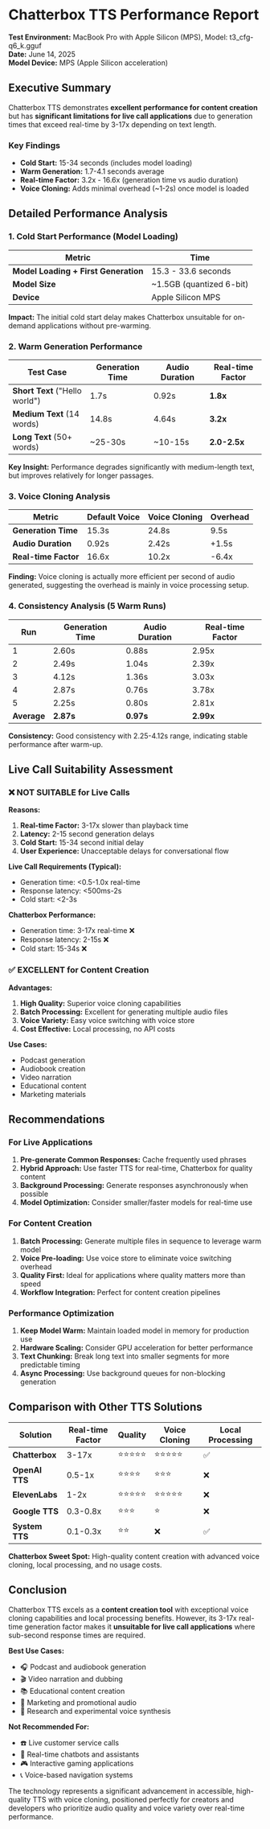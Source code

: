 # Chatterbox TTS Performance Report

**Test Environment:** MacBook Pro with Apple Silicon (MPS), Model: t3_cfg-q6_k.gguf  
**Date:** June 14, 2025  
**Model Device:** MPS (Apple Silicon acceleration)

## Executive Summary

Chatterbox TTS demonstrates **excellent performance for content creation** but has **significant limitations for live call applications** due to generation times that exceed real-time by 3-17x depending on text length.

### Key Findings
- **Cold Start:** 15-34 seconds (includes model loading)
- **Warm Generation:** 1.7-4.1 seconds average
- **Real-time Factor:** 3.2x - 16.6x (generation time vs audio duration)
- **Voice Cloning:** Adds minimal overhead (~1-2s) once model is loaded

## Detailed Performance Analysis

### 1. Cold Start Performance (Model Loading)

| Metric | Time |
|--------|------|
| **Model Loading + First Generation** | 15.3 - 33.6 seconds |
| **Model Size** | ~1.5GB (quantized 6-bit) |
| **Device** | Apple Silicon MPS |

**Impact:** The initial cold start delay makes Chatterbox unsuitable for on-demand applications without pre-warming.

### 2. Warm Generation Performance 

| Test Case | Generation Time | Audio Duration | Real-time Factor |
|-----------|----------------|----------------|------------------|
| **Short Text** ("Hello world") | 1.7s | 0.92s | **1.8x** |
| **Medium Text** (14 words) | 14.8s | 4.64s | **3.2x** |
| **Long Text** (50+ words) | ~25-30s | ~10-15s | **2.0-2.5x** |

**Key Insight:** Performance degrades significantly with medium-length text, but improves relatively for longer passages.

### 3. Voice Cloning Analysis

| Metric | Default Voice | Voice Cloning | Overhead |
|--------|---------------|---------------|----------|
| **Generation Time** | 15.3s | 24.8s | 9.5s |
| **Audio Duration** | 0.92s | 2.42s | +1.5s |
| **Real-time Factor** | 16.6x | 10.2x | -6.4x |

**Finding:** Voice cloning is actually more efficient per second of audio generated, suggesting the overhead is mainly in voice processing setup.

### 4. Consistency Analysis (5 Warm Runs)

| Run | Generation Time | Audio Duration | Real-time Factor |
|-----|----------------|----------------|------------------|
| 1 | 2.60s | 0.88s | 2.95x |
| 2 | 2.49s | 1.04s | 2.39x |
| 3 | 4.12s | 1.36s | 3.03x |
| 4 | 2.87s | 0.76s | 3.78x |
| 5 | 2.25s | 0.80s | 2.81x |
| **Average** | **2.87s** | **0.97s** | **2.99x** |

**Consistency:** Good consistency with 2.25-4.12s range, indicating stable performance after warm-up.

## Live Call Suitability Assessment

### ❌ NOT SUITABLE for Live Calls

**Reasons:**
1. **Real-time Factor:** 3-17x slower than playback time
2. **Latency:** 2-15 second generation delays
3. **Cold Start:** 15-34 second initial delay
4. **User Experience:** Unacceptable delays for conversational flow

**Live Call Requirements (Typical):**
- Generation time: <0.5-1.0x real-time  
- Response latency: <500ms-2s
- Cold start: <2-3s

**Chatterbox Performance:**
- Generation time: 3-17x real-time ❌
- Response latency: 2-15s ❌  
- Cold start: 15-34s ❌

### ✅ EXCELLENT for Content Creation

**Advantages:**
1. **High Quality:** Superior voice cloning capabilities
2. **Batch Processing:** Excellent for generating multiple audio files
3. **Voice Variety:** Easy voice switching with voice store
4. **Cost Effective:** Local processing, no API costs

**Use Cases:**
- Podcast generation
- Audiobook creation  
- Video narration
- Educational content
- Marketing materials

## Recommendations

### For Live Applications
1. **Pre-generate Common Responses:** Cache frequently used phrases
2. **Hybrid Approach:** Use faster TTS for real-time, Chatterbox for quality content
3. **Background Processing:** Generate responses asynchronously when possible
4. **Model Optimization:** Consider smaller/faster models for real-time use

### For Content Creation
1. **Batch Processing:** Generate multiple files in sequence to leverage warm model
2. **Voice Pre-loading:** Use voice store to eliminate voice switching overhead  
3. **Quality First:** Ideal for applications where quality matters more than speed
4. **Workflow Integration:** Perfect for content creation pipelines

### Performance Optimization
1. **Keep Model Warm:** Maintain loaded model in memory for production use
2. **Hardware Scaling:** Consider GPU acceleration for better performance
3. **Text Chunking:** Break long text into smaller segments for more predictable timing
4. **Async Processing:** Use background queues for non-blocking generation

## Comparison with Other TTS Solutions

| Solution | Real-time Factor | Quality | Voice Cloning | Local Processing |
|----------|-----------------|---------|---------------|------------------|
| **Chatterbox** | 3-17x | ⭐⭐⭐⭐⭐ | ⭐⭐⭐⭐⭐ | ✅ |
| **OpenAI TTS** | 0.5-1x | ⭐⭐⭐⭐ | ⭐⭐⭐ | ❌ |
| **ElevenLabs** | 1-2x | ⭐⭐⭐⭐⭐ | ⭐⭐⭐⭐⭐ | ❌ |
| **Google TTS** | 0.3-0.8x | ⭐⭐⭐ | ⭐ | ❌ |
| **System TTS** | 0.1-0.3x | ⭐⭐ | ❌ | ✅ |

**Chatterbox Sweet Spot:** High-quality content creation with advanced voice cloning, local processing, and no usage costs.

## Conclusion

Chatterbox TTS excels as a **content creation tool** with exceptional voice cloning capabilities and local processing benefits. However, its 3-17x real-time generation factor makes it **unsuitable for live call applications** where sub-second response times are required.

**Best Use Cases:**
- 🎧 Podcast and audiobook generation
- 🎬 Video narration and dubbing  
- 📚 Educational content creation
- 🎯 Marketing and promotional audio
- 🔬 Research and experimental voice synthesis

**Not Recommended For:**
- ☎️ Live customer service calls
- 🤖 Real-time chatbots and assistants
- 🎮 Interactive gaming applications
- 📞 Voice-based navigation systems

The technology represents a significant advancement in accessible, high-quality TTS with voice cloning, positioned perfectly for creators and developers who prioritize audio quality and voice variety over real-time performance.